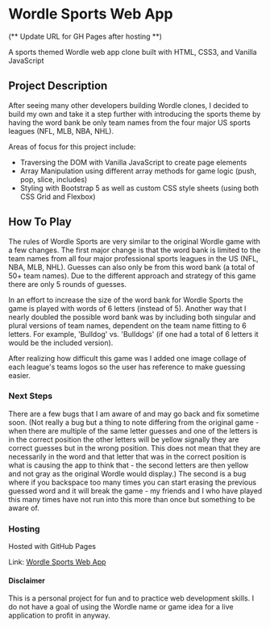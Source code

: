# Wordle Sports Web App

(** Update URL for GH Pages after hosting **)

A sports themed Wordle web app clone built with HTML, CSS3, and Vanilla JavaScript

## Project Description

After seeing many other developers building Wordle clones, I decided to build my own and take it a step further with introducing the sports theme by having the word bank be only team names from the four major US sports leagues (NFL, MLB, NBA, NHL). 

Areas of focus for this project include: 
- Traversing the DOM with Vanilla JavaScript to create page elements
- Array Manipulation using different array methods for game logic (push, pop, slice, includes)
- Styling with Bootstrap 5 as well as custom CSS style sheets (using both CSS Grid and Flexbox)

## How To Play

The rules of Wordle Sports are very similar to the original Wordle game with a few changes. The first major change is that the word bank is limited to the team names from all four major professional sports leagues in the US (NFL, NBA, MLB, NHL). Guesses can also only be from this word bank (a total of 50+ team names). Due to the different approach and strategy of this game there are only 5 rounds of guesses. 

In an effort to increase the size of the word bank for Wordle Sports the game is played with words of 6 letters (instead of 5). Another way that I nearly doubled the possible word bank was by including both singular and plural versions of team names, dependent on the team name fitting to 6 letters. For example, 'Bulldog' vs. 'Bulldogs' (if one had a total of 6 letters it would be the included version).

After realizing how difficult this game was I added one image collage of each league's teams logos so the user has reference to make guessing easier.

### Next Steps 

There are a few bugs that I am aware of and may go back and fix sometime soon. (Not really a bug but a thing to note differing from the original game - when there are multiple of the same letter guesses and one of the letters is in the correct position the other letters will be yellow signally they are correct guesses but in the wrong position. This does not mean that they are necessarily in the word and that letter that was in the correct position is what is causing the app to think that - the second letters are then yellow and not gray as the original Wordle would display.) The second is a bug where if you backspace too many times you can start erasing the previous guessed word and it will break the game - my friends and I who have played this many times have not run into this more than once but something to be aware of.

### Hosting

Hosted with GitHub Pages

Link: [Wordle Sports Web App](https://charlescarr.github.io/personal-portfolio-website/)

#### Disclaimer

This is a personal project for fun and to practice web development skills. I do not have a goal of using the Wordle name or game idea for a live application to profit in anyway.